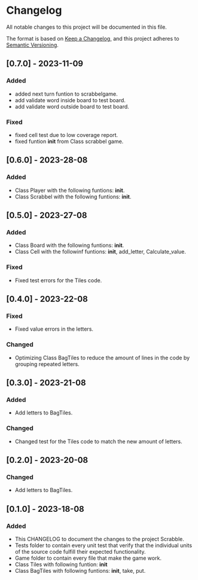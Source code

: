 # Changelog

All notable changes to this project will be documented in this file.

The format is based on [Keep a Changelog](https://keepachangelog.com/en/1.1.0/),
and this project adheres to [Semantic Versioning](https://semver.org/spec/v2.0.0.html).

## [0.7.0] - 2023-11-09

### Added

- added next turn funtion to scrabbelgame.
- add validate word inside board to test board.
- add validate word outside board to test board.

### Fixed

- fixed cell test due to low coverage report.
- fixed funtion __init__ from Class scrabbel game.

## [0.6.0] - 2023-28-08

### Added 

- Class Player with the following funtions: __init__.
- Class Scrabbel with the following funtions: __init__.

## [0.5.0] - 2023-27-08

### Added

- Class Board with the following funtions: __init__.
- Class Cell with the followinf funtions: __init__, add_letter, Calculate_value.

### Fixed

- Fixed test errors for the Tiles code.

## [0.4.0] - 2023-22-08

### Fixed

- Fixed value errors in the letters.

### Changed

- Optimizing Class BagTiles to reduce the amount of lines in the code by 
grouping repeated letters.

## [0.3.0] - 2023-21-08

### Added

- Add letters to BagTiles.

### Changed

- Changed test for the Tiles code to match the new amount of letters.

## [0.2.0] - 2023-20-08

### Changed

- Add letters to BagTiles.


## [0.1.0] - 2023-18-08

### Added

 - This CHANGELOG to document the changes to the project Scrabble.
 - Tests folder to contain every unit test that verify that the individual units of the source code fulfill their expected functionality. 
 - Game folder to contain every file that make the game work.
 - Class Tiles with following funtion: __init__
 - Class BagTiles with following funtions: __init__, take, put.